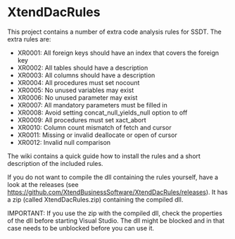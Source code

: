# XtendDacRules
This project contains a number of extra code analysis rules for SSDT.
The extra rules are:

* XR0001: All foreign keys should have an index that covers the foreign key
* XR0002: All tables should have a description
* XR0003: All columns should have a description
* XR0004: All procedures must set nocount
* XR0005: No unused variables may exist
* XR0006: No unused parameter may exist
* XR0007: All mandatory parameters must be filled in
* XR0008: Avoid setting concat_null_yields_null option to off
* XR0009: All procedures must set xact_abort
* XR0010: Column count mismatch of fetch and cursor
* XR0011: Missing or invalid deallocate or open of cursor
* XR0012: Invalid null comparison

The wiki contains a quick guide how to install the rules and a short description of the included rules.

If you do not want to compile the dll containing the rules yourself, have a look at the releases (see https://github.com/XtendBusinessSoftware/XtendDacRules/releases). It has a zip (called XtendDacRules.zip) containing the compiled dll.

IMPORTANT: If you use the zip with the compiled dll, check the properties of the dll before starting Visual Studio. The dll might be blocked and in that case needs to be unblocked before you can use it.


